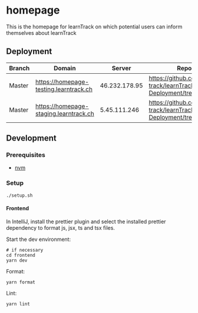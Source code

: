 # homepage

This is the homepage for learnTrack on which potential users can inform themselves about learnTrack

## Deployment


| Branch | Domain                                 | Server        | Repo                                                              |
|--------|----------------------------------------|---------------|-------------------------------------------------------------------|
| Master | https://homepage-testing.learntrack.ch | 46.232.178.95 | https://github.com/learn-track/learnTrack-Deployment/tree/master  |
| Master | https://homepage-staging.learntrack.ch | 5.45.111.246  | https://github.com/learn-track/learnTrack-Deployment/tree/staging |

## Development

### Prerequisites
* [nvm](https://github.com/nvm-sh/nvm)


### Setup

```shell
./setup.sh
```

#### Frontend

In IntelliJ, install the prettier plugin and select the installed prettier dependency to format js, jsx, ts and tsx files.

Start the dev environment:

```shell
# if necessary
cd frontend 
yarn dev
```

Format:

```shell
yarn format
```

Lint:

```shell
yarn lint
```
